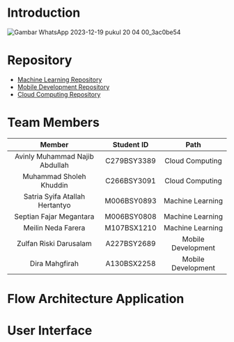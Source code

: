 # Introduction
![Gambar WhatsApp 2023-12-19 pukul 20 04 00_3ac0be54](https://github.com/LearnFlow-Bangkit-Capstone/.github/assets/89674992/82f706be-ab14-4401-8489-2a7328fdb805)

# Repository
- [Machine Learning Repository](https://github.com/LearnFlow-Bangkit-Capstone/LearnFlow-Machine-Learning)
- [Mobile Development Repository](https://github.com/LearnFlow-Bangkit-Capstone/LearnFlow-Mobile-Development)
- [Cloud Computing Repository](https://github.com/LearnFlow-Bangkit-Capstone/LearnFlow-Cloud-Computing)
# Team Members
|            Member           | Student ID |        Path        |                                                   
| :-------------------------: | :--------: | :----------------: | 
| Avinly Muhammad Najib Abdullah | C279BSY3389 |  Cloud Computing  | 
|       Muhammad Sholeh Khuddin    | C266BSY3091 |  Cloud Computing  |
|     Satria Syifa Atallah Hertantyo   |  M006BSY0893 | Machine Learning |
|    Septian Fajar Megantara     | M006BSY0808 | Machine Learning |
| Meilin Neda Farera    | M107BSX1210  |   Machine Learning  |             
| Zulfan Riski Darusalam | A227BSY2689 |   Mobile Development  |
| Dira Mahgfirah | A130BSX2258 |    Mobile Development  |

# Flow Architecture Application 

# User Interface
